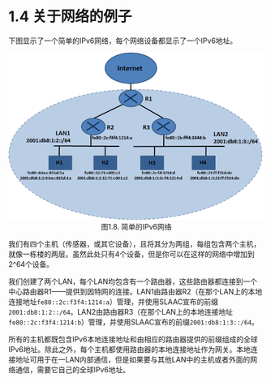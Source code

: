 # 1.4 关于网络的例子
下图显示了一个简单的IPv6网络，每个网络设备都显示了一个IPv6地址。




<center>
<img src="images/iot_in_five_days/1/image006.png"/>
</center>

<center>
图1.8. 简单的IPv6网络
</center>

我们有四个主机（传感器，或其它设备），且将其分为两组，每组包含两个主机，就像一栋楼的两层。虽然此处只有4个设备，但是你可以在这样的网络中增加到2^64个设备。

我们创建了两个LAN，每个LAN均包含有一个路由器，这些路由器都连接到一个中心路由器R1——提供到因特网的连接。LAN1由路由器R2（在那个LAN上的本地连接地址```fe80::2c:f3f4:1214:a```）管理，并使用SLAAC宣布的前缀```2001:db8:1:2::/64```。LAN2由路由器R3（在那个LAN上的本地连接地址```fe80::2c:f3f4:1214:b```）管理，并使用SLAAC宣布的前缀```2001:db8:1:3::/64```。

所有的主机都既包含IPv6本地连接地址和由相应的路由器提供的前缀组成的全球IPv6地址。除此之外，每个主机都使用路由器的本地连接地址作为网关。本地连接地址可用于在一LAN内部通信，但是如果要与其他LAN中的主机或者外面的网络通信，需要它自己的全球IPv6地址。













